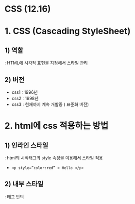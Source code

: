 # CSS (12.16)

# 1. CSS (Cascading StyleSheet)

## 1) 역할

: HTML에 시각적 표현을 지정해서 스타일 관리

## 2) 버전

- css1 : 1996년
- css2 : 1998년
- css3 : 현재까지 계속 개발중 ( 표준화 버전)

# 2. html에 css 적용하는 방법

## 1) 인라인 스타일

: html의 시작태그의 style 속성을 이용해서 스타일 적용

- `<p style=”color:red” > Hello </p>`

## 2) 내부 스타일

: <head> 태그 안의 <style> 태그에서 css를 지정하는 방법

```html
<head>
	<style>
			p{
				color : red;
			}
	</style>
</head>		
```

- 태그 이름(전역), id값( #id ), class이름( .class )으로 특정 태그를 지정해서 css를 적용할 수 있다는 점

## 3) 외부 스타일

: html 파일 외부에 *.css 형식의 파일을 작성해 css 지정하는 방법으로, html에서 css 파일을 참조해서 사용한다.

- 같은 *.css 파일을 사용하는 여러 html 페이지는 맨 처음 요청한 페이지에서 다운로드 받아서 웹 브라우저 캐시 메모리에 저장된 *.css 파일을 재사용해서 참조한다.
- `<link rel=”stylesheet”  href=”test.css” >`

## 4) 우선순위

       인라인 스타일    >    내부 스타일    >     외부 스타일

# 3. CSS 선수 내용

## 1) Cascading

: DOM 트리의 상위에서 정의한 스타일이 하위 요소로 전달되는 개념이다. 자식 요소 입장에서 여러 스타일이 중복 적용될 수도 있다. 하위에서 스타일 재정의로 해결 가능

## 2) 명시도 ( Specificity )

https://developer.mozilla.org/en-US/docs/Web/CSS/Specificity

:  선택자마다 우선순위가 있다. 같은 명시도를 가지면 나중에 정의한 선택자가 적용된다. 

- 우선순위  :   인라인   >   id   >   class, 속성명    >   태그
- !important
    - 권장하지 않음
    - 명시도의 우선순위를 다 무시하고 가장 최우선 순위를 가진다.
    - `color: red !important;`
- 선택자를 결합해서 구체적으로 지정할 수록 명시도가 올라간다.
    
    ```html
    <!DOCTYPE html>
    <html lang="en">
      <head>
        <title>명시도</title>
        <style>
          h1 {
            color: red;
          }
           /* blue가 적용됨 */
          #xxx > h1 {
            color: blue;
          }
        </style>
      </head>
      <body>
        <div id="xxx">
          <h1>Hello</h1>
        </div>
      </body>
    </html>
    ```
    

# 4. 선택자

## 1) 전체 선택자

: * 로 html의 모든 요소들을 선택한다.

- 

## 2) 태그 선택자

: 태그명으로 표현한다. 

- 같은 태그인 요소들에 전체 적용된다.
- 명시도 : (0, 0, 1)
- `div {  color: blue; }`

## 3) id 선택자

: 태그에 id 속성을 지정하고, #id값 으로 표현한다. 

- 태그마다 유일한 id를 지정해서 요소들을 식별한다.
- 명시도 : (1, 0, 0)

## 4) class 선택자

: 태그의 class 속성을 지정하고, .class값 으로 표현한다. 한번에 여러값으로 class를 지정할 수 있고, 중복값도 가능하다.

- `<li class="select xxx">A3</li>`
- .xxx : 클래스명이 xxx인 태그를 찾음
- p.xxx : p태그이고 클래스명이 xxx인 태그를 찾음
- p .xxx : p태그 자식에서 클래스명이 xxx인 태그를 찾음
- 명시도 : (0, 1, 0)

## 5) 계층구조

### - 자식

- 부모태그  >  자식태그
    
    :  부모태그를 먼저 찾고, 부모 바로 아래의 자식태그를 찾는다. 
    
    - 자손이 아니라 자식까지만 찾아준다. ( 1레벨 )

### - 자손

- 부모태그  자식태그
    
    : 공백으로 자손을 표현한다.
    
    - 자손은 자식까지 포함한다. ( 2레벨 )]

### - 형제

- 선택자 + 형제태그
    
    : 인접한 바로 뒤 형제만 참조한다.
    
    - .xxx + p

### - 형제들 (sibilings)

- 선택자 ~ 형제태그
    
    : 인접한 요소 뒤의 모든 형제들을 참조한다.
    
    - .xxx ~ p

### - 속성

- 속성명으로 찾기
    
    : [속성명] , 태그[속성명]
    
    - a[href] { color : red; }

- 속성값으로 찾기
    
    : [속성명=”속성값”],  태그[속성명=”속성값”]
    
    - [class=”xxx”] { color : red; }

- 특정 속성값으로 시작하는 요소 찾기
    
    : [속성명 ^= ”속성값”],  태그[속성명 ^= ”속성값”]
    
    - a[href ^= ”https”]{ color : red; }

- 특정 속성값으로 끝나는 요소 찾기
    
    : [속성명 $= ”속성값”],  태그[속성명 $= ”속성값”]
    
    - a[href $= ”net”]{ color : red; }

- 특정값을 포함하는 요소 찾기
    
    : [속성명 *= ”속성값”],  태그[속성명 *= ”속성값”]
    
    - a[href *= ”www”]{ color : red; }

# 5. 의사코드 ( pseudo code )

: html의 시멘틱 태그처럼 이름안에 기능이 내포되어 있는 선택자

## 1) 의사 클래스 ( pseudo class )

- :클래스명
    - :first-child

- a태그의 link 관련 의사 클래스
    
    방문전 (기본: blue)     :   a:link { color:red; }
    
    방문후 (기본: purple) :    a:visted { color:green; }
    
    마우스오버                 :    a:hover{ color:yellow; }     
    
    누르고 있을떄 (기본: red) : a:active{ color:blue; }\
    

- 자식 선택하는 의사 클래스 ( 지정된 선택자의 부모 기준)
    - :first-child : 태그의 부모를 찾고 그 부모의 첫번째 자식을 찾음 ( 위치상 첫번째 )
        - first-of-type() : 태그의 부모를 찾고 그 부모에서 태그 별 첫번째 자식을 찾음 ( 태그별 첫번째 )
    - :last-child :  태그의 부모를 찾고 그 부모의 마지막 자식을 찾음
    - :only-child :  태그의 부모를 찾고 그 부모의 유일한 자식을 찾음
        - :empty : 자식이 없는 태그를 참조
    - :nth-child(n) : n번째 자식을 찾음

- 사용자 입력 태그에서 사용하는 의사 클래스
    - :focus
        - input:focus { }
    - :blur
        - focus 반대
    - :checked
        - 체크박스 및 select 태그에서 값을 선택했을 때
    - :enabled / :disabled
        - 활성화 / 비활성화

## 2) 의사 요소 ( pseudo elements )

: 의사 클래스는 태그 전체에 스타일이 적용되고 의사 요소는 부분적으로 스타일이 적용된다.

- ::요소
    - ::first-line
        - 문단의 첫줄
        - `p::first-line {color: red;}`
    - ::first-letter
        - 텍스트의 첫글자
        - `p::first-letter { color: blue;}`
    
- 특정요소에 컨텐츠(문자열, image..) 삽입
    
    : 무조건 content 속성을 지정해야된다. 
    
    - ::before { content : 값 | url(’이미지경로’) }
    - *::after { content : 값 | url(’이미지경로’) }*

---

# 6. Box 모델

## 1) 개요

: css(html)에서 모든 요소는 box로 관리한다.

## 2) 구성요소
![image](https://github.com/user-attachments/assets/02ccdfdd-22f2-4dbe-95f9-4186781e90d2)
### - content

: 실질적 내용 ( 텍스트, 이미지, .. )

### - padding

: 패딩은 content의 안쪽 여백 (top, bottom, left, right)

### - border

: 보더는 content를 감싸는 테두리 ( 색상, 굵기, 여부, 선의종류 )

### - margin

: 마진은 content 비낕쪽 여백 (top, bottom, left, right)

- body에 기본적으로 margin : 8px 로 되어 있음.

## 3) 블럭레벨 vs 인라인레벨

1. 블럭레벨
    - 웹 브라우저의 전체 너비를 차지하기에, 다음 요소는 새로운 라인에 추가된다.
    - 크롬 브라우저의 개발자도구(f12)로 확인하면 width와 height값을 확인할 수 있다.
    - 명시적으로 width, height를 지정할 수 있다.
2. 인라인레벨
    - 자신의 content 크기만큼 너비를 차지하기에, 다음 요소는 5같은 라인에 추가된다.
    - 크롬 브라우저의 개발자도구(f12)로 확인하면 width와 height가 auto로 보인다.
    - width와 height를 명시적으로 지정해도 적용되지 않는다.

## 4) width 와 height

: Box 모델에서의 content의 너비와 높이를 의미한다.

- 문법
    
    : width | height : 절대값(px)
    
      width | height : 상대값(%, rem)
    
    - 상대값은 부모의 너비, 높이를 기준으로 한다.
    - 1rem(1em) = 16px
    - position 속성에 따라 기준이 달라질 수 있다.

---

# 7. box-sizing 속성

: 요소의 너비와 높이를 계산하는 방식이다.

## content-box

- 기본(디폴트) 속성
- padding, border 의 값이 지정된 width와 height에 추가되어 실제 박스 크기가  설정된다.
- 따라서 실제 너비와 높이는 지정한 값보다 커질 수 도 있다.
    - 최종 width = 지정한 width + padding + border

## border-box

- 지정한 width와 height는 고정되고, 그 안에서 padding과 border가 포함되어 그려진다.
- 패딩과 보더를 지정해도 박스 크기는 고정되기에 박스 크기가 변경될 위험성이 없다.

---

# 8. margin

## 1) 기능

: **요소(content)의 테두리(border) 바깥쪽 여백**을 제어한다 .

- px와 % 지정 가능

## 2) 문법

- 개별적으로 4개 위치 지정
    
    `margin-top : 10px, margin-right : 10px, margin-bottom : 10px, margin-left : 10px`
    
- 축약 표현
    - 개별위치 4개 모두 지정
        
        `margin : 10px 10px 10px 10px /* (top right bottom left */`
        
    - 개별위치 3개 지정
        
        `margin : 10px 10px 10px /* top right|left bottom */`
        
    - 개별위치 2개 지정
        
        `margin : 10px 10px  /*(top|bottom right|left*/` 
        
    - 1개 지정
        
        `margin : 10px  /*(top|bottom|right|left*/` 
        

## 3) margin의 상쇄

: **인접한 box의 margin은** 서로 겹쳐질 수 있는데 이때 하나로 합쳐서 margin이 만들어지는 것이 아니고 **큰 크기의 margin으로 대체된다.**

```
      width: 100px;
      margin: auto;
      background-color: red;
```

```css
 #x1 {
      margin: 20px 10px;
    }
 #x2 {
      margin: 50px 10px;
    }
```

- x1과 x1 사이의 마진은 70px가 아니라 50px이다.

## 4) 중앙정렬 ( 수평으로 가운데 정렬 )

: `margin: auto;`

- 반드시 **블럭레벨**이면서 **width 값을 가져야** 적용이 된다.

# 9. Padding

## 1) 기능

: **요소(content) 내용과 테두리(border) 사이의 여백**을 제어한다.

## 2) 문법

- 개별적으로 4개 위치 지정
    
    `padding-top : 10px, padding-right : 10px, padding-bottom : 10px, padding-left : 10px`
    
- 축약 표현
    - 개별위치 4개 모두 지정
        
        `padding: 10px 10px 10px 10px /* (top right bottom left */`
        
    - 개별위치 3개 지정
        
        `padding: 10px 10px 10px /* top right|left bottom */`
        
    - 개별위치 2개 지정
        
        `padding: 10px 10px  /*(top|bottom right|left*/` 
        
    - 1개 지정
        
        `padding: 10px  /*(top|bottom|right|left*/` 
        

# 10. border ( 테두리 )

## 1) 기능

: margin과 padding 사이의 테두리

- 3가지 속성을 이용해서 스타일 지정이 가능하다.
    
    - width : border 두께
    
    - style : border 스타일 ( 실선, 점선, .. )
    
    - color : border 색상
    

## 2) 문법1 - 개별

- width
    
    `border-top-width : 5px`
    
- style
    
    `border-top-style : soild | dotted | dashed..`
    
- color
    
    `border-color : red;`
    

## 3) 문법2 - 개별 축약 지정

- width
    
    `border-width: top right bottom left` 
    
    `border-width: top right|left bottom` 
    
    `border-width: top|bottom`  
    
    `right|left` 
    
    `border-width: top|right|bottom|left` 
    
- style
    
    `border-style : top right bottom left` 
    
    `border-style : top right|left bottom` 
    
    `border-style : top|bottom  right|left` 
    
    `border-style : top|right|bottom|left` 
    
- color
    
    `border-color : red`
    
    `border-color: blue yellow red purple;`
    

## 4) 문법 - width + style + color

- `border: width style color;`

## 5) border-radius 속성

: box의 boder를 둥글게 설정할 떄 사용하는 속성으로, 값이 클수록 동글해진다.

- `border-radius : 50%  // 원`
- `border-radius : 10px`


# 11. 요소배치

## 1)  display

- display : block           :   블럭 레벨로 배치
- display : inline           :   인라인 레벨로 배치
- display:  inline-block :   인라인-블럭 레벨 ( 인라인레벨 + width + height)
- diplay : none              :   화면 레더링 방지, 영역유지 안됨

## 2) position

: position의 top, right, bottom, left 속성을 이용해서 요소의 실제 위치를 바꿀 수 있다.

- **position : static (기본)**
    - 블럭레벨은 세로 배치, 인라인 레벨은 가로 배치, left와 top이 8px 마진을 가진다.
    - **top, right, bottom, left 속성을 지정해도 적용되지 않는다**. 따라서 static이 아닌 다른 값으로 지정해야 4가지 속성을 사용할 수 있다.
    
    ```css
    /***top, right, bottom, left 속성을 지정해도 적용되지 않는다***/
    position: static;
    top: 300px;
    left: 300px;
    ```
    
- **position : relative**
    - 기준 위치는 ‘positon : static’ 일 때의 위치
    - **top, right, bottom, left 속성을 지정할 수 있다.**
- **position : absolute**
    - 부모 요소와 같이 사용된다.
    - 기준 위치는 부모요소이다.
        - **부모가 position:relative**   :  자식 요소 기준은 부모가 된다.
        - 부모에 positon 속성 X ( position : static )  : 자식 요소 기준은 뷰포트( 웹 브라우저)가 된다.
- **position : fixed**
    - **기준은 웹브라우저 화면( 뷰포트 : viewport ) 이다.**
    - **top, right, bottom, left 속성을 지정할 수 있다.**
    - **스크롤 해도 위치가 고정**된다.
- position : sticky
    - 최근에 추가된 기능, 지원여부를 확인해야 한다
        - https://caniuse.com/
    - 평시에는 static 으로 동작되고 특정 임계값을 만나면 fixed 로 동작
        
        ```css
        /*top이 40px이 되면 fixed 됨.*/
        positon : sticky;
        top : 40px; 
        ```
        

## 3) z-index

: z축으로 요소를 배치할 수 있도록 하는 속성으로, 요소들이 겹쳐보이지 않도록 할 떄 주로 사용한다.

- position : fixed  absolute 속성으로 요소가 겹쳐 보이는 경우가 생긴다.

## 1) 문법

- z-index : auto | 값
    - 디폴트는 auto이고 0을 준 것과 동일하다.
    - 값이 작을수록 밑에 배치된다.
        - 아래에 있는 요소를 위로 배치하고 샆으면 위 요소의 z-index보다 크게 값을 지정하면 된다.
        

---

# 12. 배경

## 1) 배경색

- `background-color: 색상`

## 2) 배경 이미지

- `backgorund-image : url(”경로”)`
- x축 및 y축으로 반복적으로 이미지가 출력된다.
- 배경색과 같이 사용가능

## 3) 배경 이미지 반복 제어

- `background-repeat : repeat-x | repeate-y | repeat(디폴트) | no-repeat`

## 4) 배경 이미지 크기

 `background-size : auto(기본값) | px | contain | cover`

- background-size : 30px 50px (너비, 높이)
- **background-size : contain**
    - 이미지를 보여주는 **컨테이너 사이즈에 맞춰서** 보여준다. 화면을 작게하거나 크게하면 컨테이너 사이즈에 맞춰서 자동적으로 조절된다.  단 일정 크기에서만 움직인다.
    - **이미지 전체를 확인**할 수 있다.
- **background-size : cover**
    - **이미지 비율**을 관리하기에 이미지 **전체가 바로 나오지 않을 수 있다.**
    - 화면이 커지면 비례해서 이미지가 커져서  잘려보이거나 화면이 작아지면 일정 부분까지 작아져서 잘려보일 수 있다.

## 5) 배경 이미지 위치

- `background-position : x축( px | % );`
- `background-position : x축( px | % )  y축( px | % );`
- `background-position : bottom 10px  right 20px;`
    - top, right, bottom, left 지정가능하다.

## 6) 배경 이미지 스크롤 여부

- `backgrond-attachment : scroll(기본) | fixed`

---

# 13. 크기단위 (unit)

## 1) 단위 종류

- px   (c, inch)
- %
- rem (em)
- vw ,vh

## 2) 적용 css 속성

- width/height        : %, vw, vh
- font-size               :  rem
- margin/padding   :  %,  rem
- border                  :  px
- position (top/right/bottom/left)  :  %

## 3) 단위 종류 2가지

### 절대 단위

: px만 사용하기로 한다.

### 상대 단위

- **%**
    - 기본적으로 부모 기준이고, position에 따라 기준이 달라진다.
        - position : static     : top/right/bottom/left 지정 불가
        - position : relative   : top/right/bottom/left  지정 가능, 기준은 static으로 지정했을 때의 기본 문서대열
        - position : fixed        : top/right/bottom/left  지정 가능, 기준은 뷰포트
        - position : absolute   : top/right/bottom/left 지정 가능, 부모가 relative로 지정되었으면 기준은 부모고 아닌 경우는 뷰포트 이다.
    - max - width 속성
        - % 를 사용하면 화면크기가 커짐에 따라 이미지가 계속 커질 수도 있다.
- **vw, vh**  (  vw: viewport width,    vh: viewport height )
    - 기준은 뷰포트
    - 사용하지 않는 경우
        
        ```css
        <div>
        	<h1>  <== position: fixed;  width:50%
        ```
        
    - 사용하는 경우
        
        ```css
        <div>
        	<h1>  <==  width:50vw
        ```
        
- **rem (em)**
    - 글꼴에서 주로 사용
    - 1rem(1em) = 16px  ( 16px는 웹 브라우저에 설정된 기본글꼴크기)
    - em
        - 부모요소의 em값을 상속해서 글꼴크기가 정해진다.
    - rem ( root em )
        - root인 html(body)를 상속해서 글꼴크기가 정해진다.

# 14. 색상

## 1) 영단어 표기

- color : red | blue | yellow …

## 2) 16진수 ( 0 ~ 15 )

- #RRGGBB  (6비트),   #RGB  (3비트)
- #FFFFFF  (흰색)
- #000000 (검정)

## 3) 10진수 ( 0 ~ 255 ) + rgb (r,g,b)

- rgb(0~255, 0~255, 0~255)
- rgb(225,255,255) : 흰색
- rgb(0,0,0) : 검정색

## 4) 투명도 (alpha)

- rgb(0~255, 0~255, 0~255, 0~1)
- 0: 완전투명, 1 : 완전불투명
- 예 > color : rgba(0, 0, 0, 0.00-004)

```css
    #x1 {
      color: red;
    }
    #x2 {
      color: #019201;
    }
    #x3 {
      color: rgb(22, 21, 100);
    }
    #x4 {
      color: rgba(23, 55, 200, 0.1);
    }
```

# 15. visibility  속성

: 요소를 보이거나 안 보이게 설정 할 수 있다.

- visibility  : visibile(기본)
    
                   : hidden     ⇒  요소가 안보이게  
    
              : collapse   ⇒  <table>을 안보이게
    
- hidden은 요소가 안 보이더라도 영역유지 O
- collapse는 <table> 렌더링을 방지 ( 안보이게 )하고, 영역유지 X
    - display: none도 영역유지 X

# 16. 투명도 (opacity) 속성

: 요소의 투명도를 제어하는 속성이다.

- opacity :  0 ~ 1 값
    - 0 : 완전투명
    - 1 : 완전불투명

# 17. 글꼴(font)

## 1) font-style

- font-style : normal | italic | …

## 2) font-weight

- font-weight : bold | bolder | lighter |100 ~ 900

## 3) font-size

- font-size : rem | px

## 4) font-family

- font-family : 값1, 값2, 값3, …
- 값 종류 3가지
    - generic family
        
        : 실제 글꼴들의 카데고리로서 글꼴들이 가지는 특별한 주요 특징들을 가진다
        
        - serif, sans-serif, monospace(고정폭), ….
    - font family
        
        : generic family에 속하는 실제 글꼴을 의미한다.
        
        - serif : Times New Roman, Geogia
        - sans-serif : consolas

- 크롬 브라우저에서 글꼴 확인 방법
    
    : 설정 > 모양 > 글꼴 맞춤 설정에 가면 아래와 같이 설정되어 있다.
    
    **표준 글꼴 : Malgun Gothic**   <=  font family 
    
    Serif: Batang                         <=  generic family 
    
    Sans-serif : Malgun Gothic   <=  generic family 
    

- 웹 브라우저가 글꼴을 결정하는 방법 2가지
    - font-family 속성을 명시적으로 지정하지  않는 경우
        
        : 웹 브라우저에서 기본으로 설정된 글꼴을 이용해서 렌더링 된다. 따라서 표준 글꼴 ( Malgun Gothic)으로 렌더링 
        
    
    - font-family 속성을 명시적으로 지정하지  않는 경우
        - generic family 만 지정한 경우
            
            ```css
             font-family: serif;
                 /* serif 카테고리에서 기본으로 설정된 폰트를 사용한다 */
                }
            ```
            
        - font family 지정한 경우
            
            ```html
                  font-family:'Times New Roman', Times, serif
                  /* serif카데고리의 폰트들을 사용한다. */
                  /* 'Times New Roman'이 있으면 이걸 사용하고, 없으면 'Times'사용한다는 의미*/
            ```
            

## 5) 축약 표현

- `font: italic bold 2rem 'Times New Roman', Georgia, sans-serif;`

# 19. 구글폰트

https://fonts.google.com/

- 웹 폰트라고 부른다.
- 로컬에 글꼴이 없어도 링크를 통해 가져와 사용할 수 있다.
- [구글 폰트](https://fonts.google.com/) > 원하는 폰트 선택 > Get Font 클릭 > Get embed code > 복사해서 사용

# 20. text 관련 속성

## 1) color : 색상

- `color : 값;`

## 2) text-align :  수평 정렬

- `text-align : center | left | right | justify (양쪽)`

## 3) text-decoration : 밑줄 및 취소선

- `text-decoration : underline | overline | line-through (취소선)`

## 4) text-indent  : 첫 라인 들여쓰기

- `text-indent : 10px;`

## 5) line-height : 줄 간격

- `line-height: 2;`
- font-size : 16px 값에 비례해서 적용
